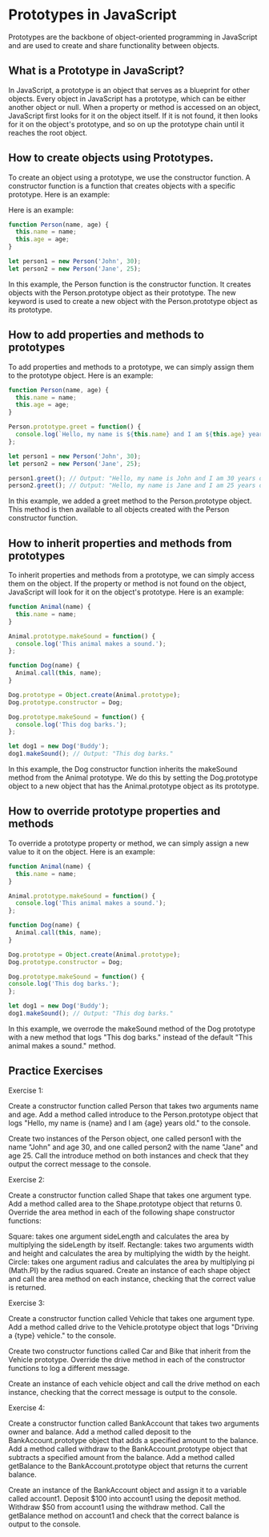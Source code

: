 
# Prototypes in JavaScript

Prototypes are the backbone of object-oriented programming in JavaScript and are used to create and share functionality between objects.

## What is a Prototype in JavaScript?

In JavaScript, a prototype is an object that serves as a blueprint for other objects. Every object in JavaScript has a prototype, which can be either another object or null. When a property or method is accessed on an object, JavaScript first looks for it on the object itself. If it is not found, it then looks for it on the object's prototype, and so on up the prototype chain until it reaches the root object.

## How to create objects using Prototypes.
To create an object using a prototype, we use the constructor function. A constructor function is a function that creates objects with a specific prototype. Here is an example:

Here is an example:

```javascript
function Person(name, age) {
  this.name = name;
  this.age = age;
}

let person1 = new Person('John', 30);
let person2 = new Person('Jane', 25);
```

In this example, the Person function is the constructor function. It creates objects with the Person.prototype object as their prototype. The new keyword is used to create a new object with the Person.prototype object as its prototype.

## How to add properties and methods to prototypes

To add properties and methods to a prototype, we can simply assign them to the prototype object. Here is an example:


```javascript
function Person(name, age) {
  this.name = name;
  this.age = age;
}

Person.prototype.greet = function() {
  console.log(`Hello, my name is ${this.name} and I am ${this.age} years old.`);
};

let person1 = new Person('John', 30);
let person2 = new Person('Jane', 25);

person1.greet(); // Output: "Hello, my name is John and I am 30 years old."
person2.greet(); // Output: "Hello, my name is Jane and I am 25 years old."
```

In this example, we added a greet method to the Person.prototype object. This method is then available to all objects created with the Person constructor function.

## How to inherit properties and methods from prototypes

To inherit properties and methods from a prototype, we can simply access them on the object. If the property or method is not found on the object, JavaScript will look for it on the object's prototype. Here is an example:

```javascript
function Animal(name) {
  this.name = name;
}

Animal.prototype.makeSound = function() {
  console.log('This animal makes a sound.');
};

function Dog(name) {
  Animal.call(this, name);
}

Dog.prototype = Object.create(Animal.prototype);
Dog.prototype.constructor = Dog;

Dog.prototype.makeSound = function() {
  console.log('This dog barks.');
};

let dog1 = new Dog('Buddy');
dog1.makeSound(); // Output: "This dog barks."
```

In this example, the Dog constructor function inherits the makeSound method from the Animal prototype. We do this by setting the Dog.prototype object to a new object that has the Animal.prototype object as its prototype.

## How to override prototype properties and methods

To override a prototype property or method, we can simply assign a new value to it on the object. Here is an example:

```javascript
function Animal(name) {
  this.name = name;
}

Animal.prototype.makeSound = function() {
  console.log('This animal makes a sound.');
};

function Dog(name) {
  Animal.call(this, name);
}

Dog.prototype = Object.create(Animal.prototype);
Dog.prototype.constructor = Dog;

Dog.prototype.makeSound = function() {
console.log('This dog barks.');
};

let dog1 = new Dog('Buddy');
dog1.makeSound(); // Output: "This dog barks."
```

In this example, we overrode the makeSound method of the Dog prototype with a new method that logs "This dog barks." instead of the default "This animal makes a sound." method.








## Practice Exercises

Exercise 1:

Create a constructor function called Person that takes two arguments name and age. Add a method called introduce to the Person.prototype object that logs "Hello, my name is {name} and I am {age} years old." to the console.

Create two instances of the Person object, one called person1 with the name "John" and age 30, and one called person2 with the name "Jane" and age 25. Call the introduce method on both instances and check that they output the correct message to the console.

Exercise 2:

Create a constructor function called Shape that takes one argument type. Add a method called area to the Shape.prototype object that returns 0. Override the area method in each of the following shape constructor functions:

Square: takes one argument sideLength and calculates the area by multiplying the sideLength by itself.
Rectangle: takes two arguments width and height and calculates the area by multiplying the width by the height.
Circle: takes one argument radius and calculates the area by multiplying pi (Math.PI) by the radius squared.
Create an instance of each shape object and call the area method on each instance, checking that the correct value is returned.

Exercise 3:

Create a constructor function called Vehicle that takes one argument type. Add a method called drive to the Vehicle.prototype object that logs "Driving a {type} vehicle." to the console.

Create two constructor functions called Car and Bike that inherit from the Vehicle prototype. Override the drive method in each of the constructor functions to log a different message.

Create an instance of each vehicle object and call the drive method on each instance, checking that the correct message is output to the console.

Exercise 4:

Create a constructor function called BankAccount that takes two arguments owner and balance. Add a method called deposit to the BankAccount.prototype object that adds a specified amount to the balance. Add a method called withdraw to the BankAccount.prototype object that subtracts a specified amount from the balance. Add a method called getBalance to the BankAccount.prototype object that returns the current balance.

Create an instance of the BankAccount object and assign it to a variable called account1. Deposit $100 into account1 using the deposit method. Withdraw $50 from account1 using the withdraw method. Call the getBalance method on account1 and check that the correct balance is output to the console.
